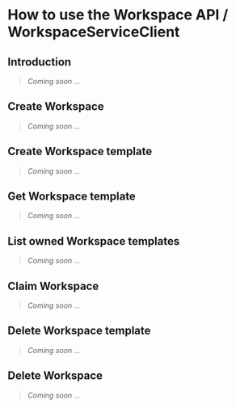 
# How to use the Workspace API / WorkspaceServiceClient

## Introduction

> _Coming soon ..._


## Create Workspace

> _Coming soon ..._


## Create Workspace template

> _Coming soon ..._


## Get Workspace template

> _Coming soon ..._


## List owned Workspace templates

> _Coming soon ..._


## Claim Workspace

> _Coming soon ..._


## Delete Workspace template

> _Coming soon ..._


## Delete Workspace

> _Coming soon ..._